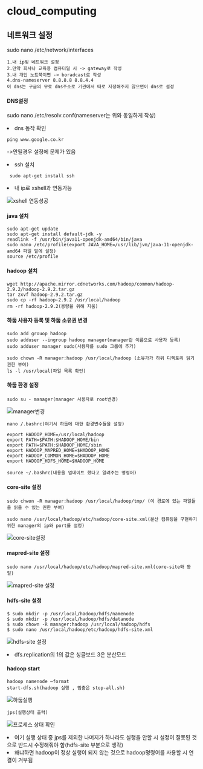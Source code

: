 # cloud_computing

<h2>네트워크 설정</h2>

sudo nano /etc/network/interfaces

    1.내 ip및 네트워크 설정
    2.만약 회사나 교육용 컴퓨터일 시 -> gateway로 작성
    3.내 개인 노트북이면 -> boradcast로 작성
    4.dns-nameserver 8.8.8.8 8.8.4.4 
    이 dns는 구글의 무료 dns주소로 기관에서 따로 지정해주지 않으면이 dns로 설정
    
 
  
<h4>DNS설정</h4>

sudo nano /etc/resolv.conf(nameserver는 위와 동일하게 작성)
   

 

   <li> dns 동작 확인</li>

    ping www.google.co.kr

   ->안될경우 설정에 문제가 있음

   <li> ssh 설치</li>

     sudo apt-get install ssh


   <li>내 ip로 xshell과 연동가능</li>

![xshell 연동성공](https://github.com/HANYONUJUN/cloud_computing/assets/104452243/972e7324-1711-4a29-b6d0-3e750ab4303b)



   <h4>java 설치</h4>

    sudo apt-get update
    sudo apt-get install default-jdk -y
    readlink -f /usr/bin/java11-openjdk-amd64/bin/java
    sudo nano /etc/profile(export JAVA_HOME=/usr/lib/jvm/java-11-openjdk-amd64 파일 밑에 설정)
    source /etc/profile


   <h4>hadoop 설치</h4>

    wget http://apache.mirror.cdnetworks.com/hadoop/common/hadoop-2.9.2/hadoop-2.9.2.tar.gz
    tar zxvf hadoop-2.9.2.tar.gz
    sudo cp -rf hadoop-2.9.2 /usr/local/hadoop
    rm -rf hadoop-2.9.2(용량을 위해 지움)


   <h4>하둡 사용자 등록 및 하둡 소유권 변경</h4>


    sudo add grouop hadoop
    sudo adduser --ingroup hadoop manager(manager란 이름으로 사용자 등록)
    sudo adduser manager sudo(사용자를 sudo 그룹에 추가)

    sudo chown -R manager:hadoop /usr/local/hadoop (소유가가 하위 디렉토리 읽기 권한 부여)
    ls -l /usr/local(파일 목록 확인)


   <h4>하둡 환경 설정</h4>
   
    sudo su - manager(manager 사용자로 root변경)
![manager변경](https://github.com/HANYONUJUN/cloud_computing/assets/104452243/7965704e-c41e-4536-bde4-f63bf220270d)

    nano /.bashrc(여기서 하둡에 대한 환경변수들을 설정)
            
    export HADOOP_HOME=/usr/local/hadoop
    export PATH=$PATH:$HADOOP_HOME/bin
    export PATH=$PATH:$HADOOP_HOME/sbin
    export HADOOP_MAPRED_HOME=$HADOOP_HOME
    export HADOOP_COMMON_HOME=$HADOOP_HOME
    export HADOOP_HDFS_HOME=$HADOOP_HOME
            
    source ~/.bashrc(내용을 업데이트 했다고 알려주는 명령어)


  <h4>core-site 설정</h4>

    sudo chwon -R manager:hadoop /usr/local/hadoop/tmp/ (이 경로에 있는 파일들을 읽을 수 있는 권한 부여)

    sudo nano /usr/local/hadoop/etc/hadoop/core-site.xml(분산 컴퓨팅을 구현하기 위한 manager의 ip와 port를 설정)

![core-site설정](https://github.com/HANYONUJUN/cloud_computing/assets/104452243/718ad199-343f-4857-82a4-bdf6d1b5240e)


  <h4>mapred-site 설정</h4>

    sudo nano /usr/local/hadoop/etc/hadoop/mapred-site.xml(core-site와 동일)

![mapred-site 설정](https://github.com/HANYONUJUN/cloud_computing/assets/104452243/c57651c4-e1af-479c-8074-e036eaa4e377)

   <h4>hdfs-site 설정</h4>

    $ sudo mkdir -p /usr/local/hadoop/hdfs/namenode
    $ sudo mkdir -p /usr/local/hadoop/hdfs/datanode
    $ sudo chown -R manager:hadoop /usr/local/hadoop/hdfs
    $ sudo nano /usr/local/hadoop/etc/hadoop/hdfs-site.xml

![hdfs-site 설정](https://github.com/HANYONUJUN/cloud_computing/assets/104452243/a5229142-bea5-480e-8daf-bae13c8ef27d)
<li>dfs.replication의 1의 값은 싱글보드 3은 분산모드 </li>


  <h4>hadoop start</h4>

    hadoop namenode –format
    start-dfs.sh(hadoop 실행 , 멈춤은 stop-all.sh)
![하둡실행](https://github.com/HANYONUJUN/cloud_computing/assets/104452243/2d2e35ea-68a2-4913-af36-ab1034ae0038)

    jps(실행상태 출력)
![프로세스 상태 확인](https://github.com/HANYONUJUN/cloud_computing/assets/104452243/efd6667a-4506-4212-a6a2-2781a4de592f)
<li>여기 실행 상태 중 jps를 제외한 나머지가 하나라도 실행을 안할 시 설정이 잘못된 것으로 반드시 수정해줘야 함(hdfs-site 부분으로 생각)</li>
<li>왜냐하면 hadoop이 정상 실행이 되지 않는 것으로 hadoop명령어를 사용할 시 연결이 거부됨</li>
         
          

    
            
